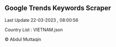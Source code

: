 

## Google Trends Keywords Scraper 
 
Last Update 22-03-2023 , 08:00:56

Country List :
VIETNAM.json



© Abdul Muttaqin 
